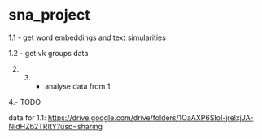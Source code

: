 # sna_project

1.1 - get word embeddings and text simularities

1.2 - get vk groups data

2. 3. - analyse data from 1.

4.- TODO

data for 1.1: https://drive.google.com/drive/folders/1OaAXP6SIoI-jrelxjJA-NidHZb2TRItY?usp=sharing
